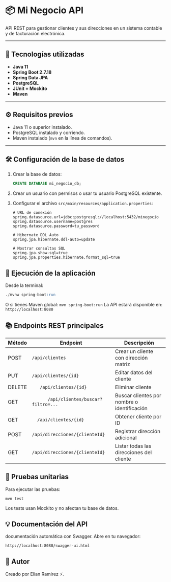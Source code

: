 # 📦 Mi Negocio API

API REST para gestionar clientes y sus direcciones en un sistema contable y de facturación electrónica.

---

## 🚀 Tecnologías utilizadas

- **Java 11**
- **Spring Boot 2.7.18**
- **Spring Data JPA**
- **PostgreSQL**
- **JUnit + Mockito**
- **Maven**

---

## ⚙️ Requisitos previos

- Java 11 o superior instalado.
- PostgreSQL instalado y corriendo.
- Maven instalado (`mvn` en la línea de comandos).

---

## 🛠️ Configuración de la base de datos

1. Crear la base de datos:

   ```sql
   CREATE DATABASE mi_negocio_db;
2. Crear un usuario con permisos o usar tu usuario PostgreSQL existente.
3. Configurar el archivo ```src/main/resources/application.properties:```
    ```
   # URL de conexión
    spring.datasource.url=jdbc:postgresql://localhost:5432/minegocio
    spring.datasource.username=postgres
    spring.datasource.password=tu_password
    
    # Hibernate DDL Auto
    spring.jpa.hibernate.ddl-auto=update
    
    # Mostrar consultas SQL
    spring.jpa.show-sql=true
    spring.jpa.properties.hibernate.format_sql=true
   ```
## 🚀 Ejecución de la aplicación
Desde la terminal:
   ```sql
   ./mvnw spring-boot:run
   ```
O si tienes Maven global:
    ```
    mvn spring-boot:run
    ```
La API estará disponible en:
    ```
    http://localhost:8080
    ```
## 📚 Endpoints REST principales
| Método | Endpoint | Descripción |
|----------|---------|----------|
| POST   | ```/api/clientes```   | Crear un cliente con dirección matriz   |
| PUT    | ```/api/clientes/{id}```  | 	Editar datos del cliente   |
| DELETE    | ```	/api/clientes/{id}```  | Eliminar cliente   |
| GET    | ```		/api/clientes/buscar?filtro=...``` | Buscar clientes por nombre o identificación   |
| GET    | ```	/api/clientes/{id}```  | Obtener cliente por ID   |
| POST    | ```/api/direcciones/{clienteId}```  | Registrar dirección adicional   |
| GET    | ```/api/direcciones/{clienteId}```  | Listar todas las direcciones del cliente   |

## 🧪 Pruebas unitarias
Para ejecutar las pruebas:
```commandline
mvn test
```
Los tests usan Mockito y no afectan tu base de datos.

## 💡 Documentación del API
documentación automática con Swagger. Abre en tu navegador:
```
http://localhost:8080/swagger-ui.html
```

## 🙌 Autor
Creado por Elian Ramirez ⚡.